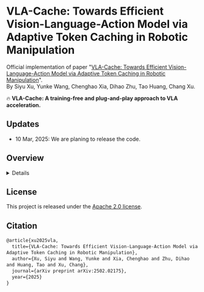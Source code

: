 # VLA-Cache: Towards Efficient Vision-Language-Action Model via Adaptive Token Caching in Robotic Manipulation
Official implementation of paper "[VLA-Cache: Towards Efficient Vision-Language-Action Model via Adaptive Token Caching in Robotic Manipulation](https://arxiv.org/abs/2502.02175)".  
By Siyu Xu, Yunke Wang, Chenghao Xia, Dihao Zhu, Tao Huang, Chang Xu.

:fire: **VLA-Cache: A training-free and plug-and-play approach to VLA acceleration.**


## Updates
* 10 Mar, 2025: We are planing to release the code.

## Overview
<details>

### Abstract

Vision-Language-Action (VLA) model can process instructions and visual perception to directly generate actions as output in an end-to-end fashion due to its strong multi-modal reasoning capabilities. While the performance of VLA models is promising, their computational cost can be substantial. This raises challenge for applying them on robotics tasks, which requires real-time decision-making to respond quickly to environmental changes. Since robotic control involves sequential decision-making, the visual input often exhibits minimal variation between successive steps. A natural idea is to reuse the computational results of unchanged visual tokens from the last step. Motivated by this idea, we propose VLA-Cache, an efficient vision-language-action model. VLA-Cache incorporates a token-selection mechanism that compares the visual input at each step with the input from the previous step, adaptively identifying visual tokens with minimal changes. The computational results for these unchanged tokens are then reused in subsequent steps via KV-cache, thereby significantly improving the efficiency of the VLA-Cache model. Experimental results on both simulation (e.g., LIBERO benchmark and SIMPLER) and real-world robot valid VLA-Cache can achieve practical acceleration with minimal sacrifice in success rate.


<p align='center'>
<img src='./assests/method.png' alt='mask' width='800px'>
</p>

</details>

## License  
This project is released under the [Apache 2.0 license](LICENSE).

## Citation  
```
@article{xu2025vla,
  title={VLA-Cache: Towards Efficient Vision-Language-Action Model via Adaptive Token Caching in Robotic Manipulation},
  author={Xu, Siyu and Wang, Yunke and Xia, Chenghao and Zhu, Dihao and Huang, Tao and Xu, Chang},
  journal={arXiv preprint arXiv:2502.02175},
  year={2025}
}
```